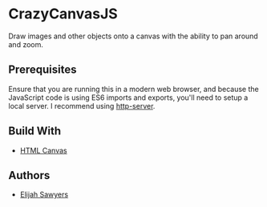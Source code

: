# CrazyCanvasJS

Draw images and other objects onto a canvas with the ability to pan around and zoom.

## Prerequisites

Ensure that you are running this in a modern web browser, and because the JavaScript code is using ES6 imports and exports, you'll need to setup a local server. I recommend using [http-server](https://www.npmjs.com/package/http-server).

## Build With

* [HTML Canvas](https://developer.mozilla.org/en-US/docs/Glossary/Canvas)

## Authors

* [Elijah Sawyers](https://github.com/elijahsawyers)
